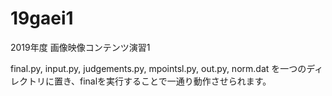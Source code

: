 # 19gaei1
2019年度 画像映像コンテンツ演習1

final.py, input.py, judgements.py, mpointsl.py, out.py, norm.dat を一つのディレクトリに置き、finalを実行することで一通り動作させられます。

